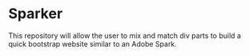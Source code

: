 # Sparker
This repository will allow the user to mix and match div parts to build a quick bootstrap website similar to an Adobe Spark. 
